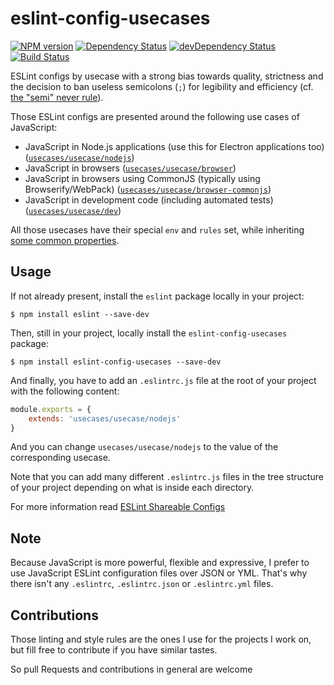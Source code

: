 eslint-config-usecases
======================

[![NPM version](http://img.shields.io/npm/v/eslint-config-usecases.svg)](https://www.npmjs.org/package/eslint-config-usecases)
[![Dependency Status](https://david-dm.org/madarche/eslint-config-usecases.svg)](https://david-dm.org/madarche/eslint-config-usecases)
[![devDependency Status](https://david-dm.org/madarche/eslint-config-usecases/dev-status.svg)](https://david-dm.org/madarche/eslint-config-usecases#info=devDependencies)
[![Build Status](https://travis-ci.org/madarche/eslint-config-usecases.svg?branch=master)](https://travis-ci.org/madarche/eslint-config-usecases)

ESLint configs by usecase with a strong bias towards quality, strictness and the
decision to ban useless semicolons (`;`) for legibility and efficiency
(cf. [the "semi" never rule](http://eslint.org/docs/rules/semi)).

Those ESLint configs are presented around the following use cases of JavaScript:

* JavaScript in Node.js applications (use this for Electron applications too)
  ([`usecases/usecase/nodejs`](./usecase/nodejs.js))
* JavaScript in browsers
  ([`usecases/usecase/browser`](./usecase/browser.js))
* JavaScript in browsers using CommonJS (typically using Browserify/WebPack)
  ([`usecases/usecase/browser-commonjs`](./usecase/browser-commonjs.js))
* JavaScript in development code (including automated tests)
  ([`usecases/usecase/dev`](./usecase/dev.js))

All those usecases have their special `env` and `rules` set, while inheriting
[some common properties](./usecase/lib/common.js).


Usage
-----

If not already present, install the `eslint` package locally in your project:

    $ npm install eslint --save-dev

Then, still in your project, locally install the `eslint-config-usecases`
package:

    $ npm install eslint-config-usecases --save-dev

And finally, you have to add an `.eslintrc.js` file at the root of your project
with the following content:

```javascript
module.exports = {
    extends: 'usecases/usecase/nodejs'
}
```

And you can change `usecases/usecase/nodejs` to the value of the corresponding
usecase.


Note that you can add many different `.eslintrc.js` files in the tree structure
of your project depending on  what is inside each directory.

For more information read [ESLint Shareable Configs](http://eslint.org/docs/developer-guide/shareable-configs)


Note
----

Because JavaScript is more powerful, flexible and expressive, I prefer to use
JavaScript ESLint configuration files over JSON or YML. That's why there isn't
any `.eslintrc`, `.eslintrc.json` or `.eslintrc.yml` files.


Contributions
-------------

Those linting and style rules are the ones I use for the projects I work on, but
fill free to contribute if you have similar tastes.

So pull Requests and contributions in general are welcome
